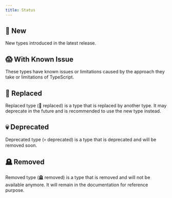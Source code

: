 ```yaml
---
title: Status
---
```


## 🌟 New

New types introduced in the latest release.

## 😱 With Known Issue

These types have known issues or limitations caused by the approach they take
or limitations of TypeScript.

## 👼 Replaced

Replaced type (👼 replaced) is a type that is replaced by another type.
It may deprecate in the future and is recommended to use the new type instead.

## 💀 Deprecated

Deprecated type (💀 deprecated) is a type that is deprecated and will be removed soon.

## 🪦 Removed

Removed type (🪦 removed) is a type that is removed and will not be available anymore.
It will remain in the documentation for reference purpose.
